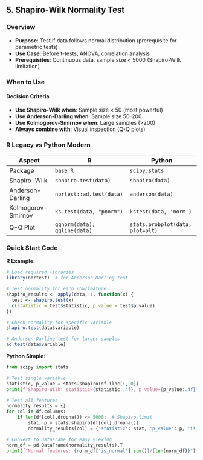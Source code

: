 ## **5. Shapiro-Wilk Normality Test**

### Overview
- **Purpose**: Test if data follows normal distribution (prerequisite for parametric tests)
- **Use Case**: Before t-tests, ANOVA, correlation analysis
- **Prerequisites**: Continuous data, sample size < 5000 (Shapiro-Wilk limitation)

### When to Use
#### Decision Criteria
- **Use Shapiro-Wilk when**: Sample size < 50 (most powerful)
- **Use Anderson-Darling when**: Sample size 50-200
- **Use Kolmogorov-Smirnov when**: Large samples (>200)
- **Always combine with**: Visual inspection (Q-Q plots)

### R Legacy vs Python Modern

| Aspect | R | Python |
|--------|---|--------|
| Package | `base R` | `scipy.stats` |
| Shapiro-Wilk | `shapiro.test(data)` | `shapiro(data)` |
| Anderson-Darling | `nortest::ad.test(data)` | `anderson(data)` |
| Kolmogorov-Smirnov | `ks.test(data, "pnorm")` | `kstest(data, 'norm')` |
| Q-Q Plot | `qqnorm(data); qqline(data)` | `stats.probplot(data, plot=plt)` |

### Quick Start Code

**R Example:**
```r
# Load required libraries
library(nortest)  # for Anderson-Darling test

# Test normality for each row/feature
shapiro_results <- apply(data, 1, function(x) {
  test <- shapiro.test(x)
  c(statistic = test$statistic, p.value = test$p.value)
})

# Check normality for specific variable
shapiro.test(data$variable)

# Anderson-Darling test for larger samples
ad.test(data$variable)
```

**Python Simple:**
```python
from scipy import stats

# Test single variable
statistic, p_value = stats.shapiro(df.iloc[:, 0])
print(f"Shapiro-Wilk: statistic={statistic:.4f}, p-value={p_value:.4f}")

# Test all features
normality_results = {}
for col in df.columns:
    if len(df[col].dropna()) <= 5000:  # Shapiro limit
        stat, p = stats.shapiro(df[col].dropna())
        normality_results[col] = {'statistic': stat, 'p_value': p, 'is_normal': p > 0.05}

# Convert to DataFrame for easy viewing
norm_df = pd.DataFrame(normality_results).T
print(f"Normal features: {norm_df['is_normal'].sum()}/{len(norm_df)}")
```
